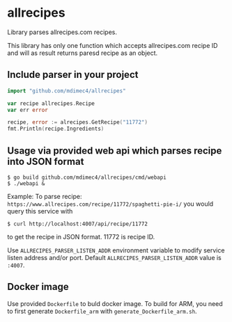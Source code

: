 # allrecipes
Library parses allrecipes.com recipes. 

This library has only one function which accepts allrecipes.com recipe ID and will as result returns paresd recipe as an object.

## Include parser in your project

```go
import "github.com/mdimec4/allrecipes"

var recipe allrecipes.Recipe
var err error

recipe, error := alrecipes.GetRecipe("11772")
fmt.Println(recipe.Ingredients)
```

## Usage via provided web api which parses recipe into JSON format
```
$ go build github.com/mdimec4/allrecipes/cmd/webapi
$ ./webapi &
```
Example:
To parse recipe: ```https://www.allrecipes.com/recipe/11772/spaghetti-pie-i/``` you would query this service with

```
$ curl http://localhost:4007/api/recipe/11772
```

to get the recipe in JSON format. 11772 is recipe ID.


Use ```ALLRECIPES_PARSER_LISTEN_ADDR``` environment variable to modify service listen address and/or port.
Default ```ALLRECIPES_PARSER_LISTEN_ADDR``` value is ```:4007```.

## Docker image

Use provided ``Dockerfile`` to buld docker image.
To build for ARM, you need to first generate ```Dockerfile_arm``` with ```generate_Dockerfile_arm.sh```.
